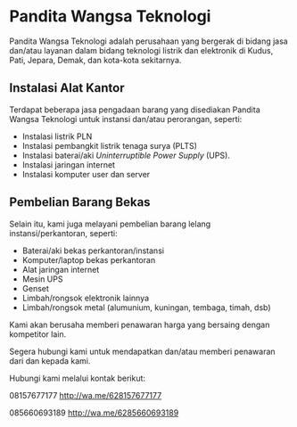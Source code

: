 # Pandita Wangsa Teknologi

Pandita Wangsa Teknologi adalah perusahaan yang bergerak di bidang jasa dan/atau layanan dalam bidang teknologi listrik dan elektronik di Kudus, Pati, Jepara, Demak, dan kota-kota sekitarnya.

## Instalasi Alat Kantor

Terdapat beberapa jasa pengadaan barang yang disediakan Pandita Wangsa Teknologi untuk instansi dan/atau perorangan, seperti:

- Instalasi listrik PLN
- Instalasi pembangkit listrik tenaga surya (PLTS)
- Instalasi baterai/aki *Uninterruptible Power Supply* (UPS).
- Instalasi jaringan internet
- Instalasi komputer user dan server

## Pembelian Barang Bekas

Selain itu, kami juga melayani pembelian barang lelang instansi/perkantoran, seperti:

- Baterai/aki bekas perkantoran/instansi
- Komputer/laptop bekas perkantoran
- Alat jaringan internet
- Mesin UPS
- Genset
- Limbah/rongsok elektronik lainnya
- Limbah/rongsok metal (alumunium, kuningan, tembaga, timah, dsb)

Kami akan berusaha memberi penawaran harga yang bersaing dengan kompetitor lain.

Segera hubungi kami untuk mendapatkan dan/atau memberi penawaran dari dan kepada kami.

Hubungi kami melalui kontak berikut:

08157677177 http://wa.me/628157677177

085660693189  http://wa.me/6285660693189